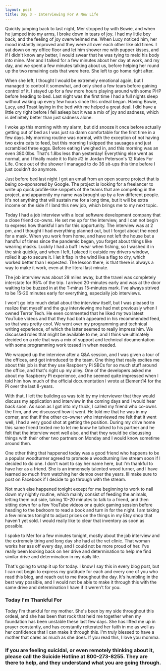 ```yaml
---
layout: post
title: Day 3 - Interviewing For A New Life
---
```



Quickly jumping back to last night, Mer stopped by with Bowie, and when he jumped into my arms, I broke down in tears of joy. I had my little boy back, and the feeling of joy overwhelmed me. When Lucy noticed him, her mood instantly improved and they were all over each other like old times. I sat down on my office floor and let him shower me with pupper kisses, and if I didn't know any better, I would swear that he was tying to meld his body into mine.  Mer and I talked for a few minutes about her day at work, and my day, and we spent a few minutes talking about us, before helping her round up the two remaining cats that were here. She left to go home right after.  

When she left, I thought I would be extremely emotional again, but I managed to control it somewhat, and only shed a few tears before gaining control of it.  I stayed up for a few more hours playing around with some PHP before heading to bed. Last night was the first time I had a full nights sleep without waking up every few hours since this ordeal began. Having Bowie, Lucy, and Toast laying in the bed with me helped a great deal. I did have a little cry right before I fell asleep but it was a mix of joy and sadness, which is definitely better than just sadness alone. 

I woke up this morning with my alarm, but did snooze it once before actually getting out of bed as I was just so damn comfortable for the first time in a few days. My morning routine was normal, with the exception of not having two extra cats to feed, but this morning I skipped the sausages and just scrambled three eggs. Before eating I weighed in, and this morning was an even 380.0lbs. That's 1.8bs less than yesterday! Everything else went as normal, and I finally made it to Rule #2 in Jordan Peterson's 12 Rules For Life. Once out of the shower I managed to do 36 sit-ups this time before I just couldn't do anymore. 

Just before bed last night I got an email from an open source project that is being co-sponsored by Google. The project is looking for a freelancer to write up quick profile-like snippets of the teams that are competing in the project, and apparently my name was brought up by a few different people. It's not anything that will sustain me for a long time, but it will be extra income on the side if I land this new job, which brings me to my next topic. 

Today I had a job interview with a local software development company that a close friend co-owns. He set me up for the interview, and I can not begin to express how thankful I am for this opportunity. The interview was at 2 pm, and I thought I had everything planned out, but I forgot about the need for a mask. When you work from home, and have not left the house but a handful of times since the pandemic began, you forget about things like wearing masks. Luckily I had a buff I wear when fishing, so I washed it in the sink quickly, and when I left, I placed it outside my drivers window, rolled it up to secure it. I let it flap in the wind like a flag to dry, which worked better than I expected. The lesson there, is that there is always a way to make it work, even at the literal last minute. 

The job interview was about 28 miles away, but the travel was completely interstate for 95% of the trip. I arrived 20-minutes early and was at the door waiting to be buzzed in at the T-minus 15-minutes mark. I've always strived to be 15-20 minutes early for everything, especially job interviews. 

I won't go into much detail about the interview itself, but I was pleased to realize that myself and the guy interviewing me had met previously when I owned Terror Tech. He even commented that he liked my two latest YouTube videos and that they had both appeared in his recommended feed, so that was pretty cool. We went over my programming and technical writing experience, of which the latter seemed to really impress him. We discussed roles that might be available to me, and I think we ultimately decided on a role that was a mix of support and technical documentation with some programming work tossed in when needed. 

We wrapped up the interview after a Q&A session, and I was given a tour of the offices, and got introduced to the team. One thing that really excites me about this job is that they use Raspberry Pi SBCs for so much stuff around the office, and that's right up my alley. One of the developers asked me about my Raspberry Pi experience, and he seemed quite impressed when I told him how much of the official documentation I wrote at Element14 for the Pi over the last 8-years.

With that, I left the building as was told by my interviewer that they would discuss my application and interview in the coming days and I would hear back soon. As soon as I got into my truck, I called my friend who co-owns the firm, and we discussed how it went. He told me that he was in my corner, and that if the other co-owner who interviewed me felt that it went well, I had a very good shot at getting the position. During my drive home this same friend texted me to let me know he talked to his partner and he felt that the interview went well also, and that they would be discussing things with their other two partners on Monday and I would know sometime around then. 

One other thing that happened today was a good friend who happens to be a popular woodturner agreed to promote a woodturning live stream soon if I decided to do one. I don't want to say her name here, but I'm thankful to have her as a friend. She is an immensely talented wood turner, and I have learned so much from watching her demos over the years. Ill make sure to post on Facebook if I decide to go through with the stream. 

Not much else happened tonight except for me beginning to work to nail down my nightly routine, which mainly consist of feeding the animals, letting them out side, taking 10-20 minutes to talk to a friend, and then sitting down for a few YouTube videos or a quick gaming session before heading to the bedroom to read a book and turn in for the night. I am taking a few minutes tonight to adjust prices on the things in my Etsy shop that haven't yet sold. I would really like to clear that inventory as soon as possible. 

I spoke to Mer for a few minutes tonight, mostly about the job interview and the extremely tiring and long day she had at the vet clinic. That woman works her ass off every day, and I could not be more proud of her. I've really been looking back on her drive and determination to help me find similar drive and determination in my daily life. 

That's going to wrap it up for today. I know I say this in every blog post, but I can not begin to express my gratitude for each and every one of you who read this blog, and reach out to me throughout the day. It's humbling in the best way possible, and I would not be able to make it through this with the same drive and determination I have if it weren't for you. 


### Today I'm Thankful For
Today I'm thankful for my mother. She's been by my side throughout this ordeal, and she has been that rock that held me together when my foundation has been unstable these last few days. She has lifted me up in prayer constantly, and has constantly reiterated her faith in me as well as her confidence that I can make it through this. I'm truly blessed to have a mother that cares as much as she does. If you read this, I love you momma. 


### If you are feeling suicidal, or even remotely thinking about it, please call the Suicide Hotline at 800-273-8255. They are there to help, and they understand what you are going through.
